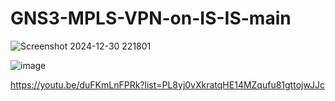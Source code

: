 # GNS3-MPLS-VPN-on-IS-IS-main
![Screenshot 2024-12-30 221801](https://github.com/user-attachments/assets/06c2cc94-73ee-48e6-9c4f-a1a4b2f0a11d)

![image](https://github.com/user-attachments/assets/35a4b70d-c33d-4f7d-8aef-d457d25b5d0a)


https://youtu.be/duFKmLnFPRk?list=PL8yj0vXkratqHE14MZqufu81gttojwJJc
